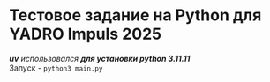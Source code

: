 # Тестовое задание на Python для YADRO Impuls 2025
***uv** использовался **для установки python 3.11.11***  
Запуск - ```python3 main.py ```
